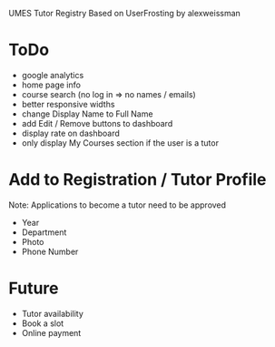 UMES Tutor Registry
Based on UserFrosting by alexweissman

ToDo
====

 - google analytics
 - home page info
 - course search (no log in => no names / emails)
 - better responsive widths
 - change Display Name to Full Name
 - add Edit / Remove buttons to dashboard
 - display rate on dashboard
 - only display My Courses section if the user is a tutor

Add to Registration / Tutor Profile
===================================

Note: Applications to become a tutor need to be approved
 - Year
 - Department
 - Photo
 - Phone Number


Future
======

 - Tutor availability
 - Book a slot
 - Online payment
